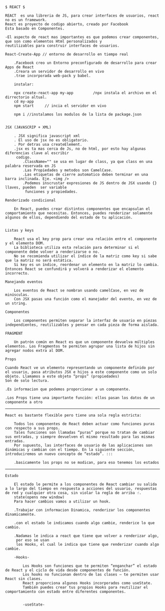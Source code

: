 
    $ REACT $

    REACT  es una libreria de JS, para crear interfaces de usuarios, react no es un framework.
    React es proyecto de codigo abierto, creado por Facebook
    Esta basado en Componentes.

    -El aspecto de react mas importantes es que podemos crear componentes, que son como elementos Html personalizados y 
    reutilizables para construir interfaces de usuarios.

    React-Create-App // entorno de desarrollo en tiempo real

        .Facebook creo un Entorno preconfigurado de desarrollo para crear Apps de React
        .Creara un servidor de desarrollo en vivo
        .trae incorporada web-pack y babel.
        
        instalar:

        npx create-react-app my-app         /npx instala el archivo en el dirrectorio altual.
        cd my-app
        npm start     // incia el servidor en vivo

        npm i //instalamos los modulos de la lista de package.json


    JSX (JAVASCRIP + XML)

        . JSX significa javascript xml
        . El uso de jsx no es obligatorio.
        . Por detras usa createElement.
        .jsx es ta mas cerca de Js, no de html, por esto hay algunas diferencias clave al escribir
         codigo.
            .ClassName="" se usa en lugar de class, ya que class en una palabra reservada en JS
            .Las Propiedades y metodos son CamelCase.
            .Las etiquetas de cierre automatico deben terminar en una barra inclinada. Eje. <img />
            .Podemos inscrustar expresiones de JS dentro de JSX usando {} llaves, pueden  ser variable
             funciones y propiedades.

    Renderizado condicional

        En React, puedes crear distintos componentes que encapsulan el comportamiento que necesitas. Entonces, puedes renderizar solamente algunos de ellos, dependiendo del estado de tu aplicación.


    Listas y keys

        React usa el key prop para crear una relación entre el componente y el elemento DOM.
        La biblioteca utiliza esta relación para determinar si el componente debe volver a renderizarse o no.
        No se recomienda utilizar el índice de la matriz como key si sabe que la matriz no será estática.
        Si key es un índice, reordenar un elemento en la matriz lo cambia. Entonces React se confundirá y volverá a renderizar el elemento incorrecto.

    Manejando eventos

        Los eventos de React se nombran usando camelCase, en vez de minúsculas.
        Con JSX pasas una función como el manejador del evento, en vez de un string.

    Componentes

        Los componentes permiten separar la interfaz de usuario en piezas independientes, reutilizables y pensar en cada pieza de forma aislada.

    FRAGMENT

        Un patrón común en React es que un componente devuelva múltiples elementos. Los Fragmentos te permiten agrupar una lista de hijos sin agregar nodos extra al DOM. 

    Props

    Cuando React ve un elemento representando un componente definido por el usuario, pasa atributos JSX e hijos a este componente como un solo objeto. Llamamos a este objeto “props” (propiedades)
    Son de solo lectura.

    .Es informacion que podemos proporcionar a un componente.

    .Los Props tiene una importante función: ellos pasan los datos de un componente a otro

----------------------------------------------------------------
    React es bastante flexible pero tiene una sola regla estricta:

        Todos los componentes de React deben actuar como funciones puras con respecto a sus props.
        Tales funciones son llamadas “puras” porque no tratan de cambiar sus entradas, y siempre devuelven el mismo resultado para las mismas entradas.
        Por supuesto, las interfaces de usuario de las aplicaciones son dinámicas y cambian con el tiempo. En la siguiente sección, introduciremos un nuevo concepto de “estado”. :::
        
        .basicamente los props no se modican, para eso tenemos los estados
--------------------------------------------

    Estado

        El estado le permite a los componentes de React cambiar su salida a lo largo del tiempo en respuesta a acciones del usuario, respuestas de red y cualquier otra cosa, sin violar la regla de arriba ☝.
        state(opens new window)
        Para hacer cambios vamos a utilizar un hook.

        .Trabajar con informacion Dinamica, renderizar los componentes dinamicamente.

        .con el estado le indicamos cuando algo cambie, renderice lo que cambio.

        .Nadamas le indica a react que tiene que volver a renderizar algo,
         por eso se usan 
         los Hooks, el cual le indica que tiene que renderizar cuando algo cambie.

        -Hooks-

            Los Hooks son funciones que te permiten “enganchar” el estado de React y el ciclo de vida desde componentes de función.
            Los hooks no funcionan dentro de las clases — te permiten usar React sin clases.
            React proporciona algunos Hooks incorporados como useState.
            También puedes crear tus propios Hooks para reutilizar el comportamiento con estado entre diferentes componentes.


            -useState-

            


    
    


